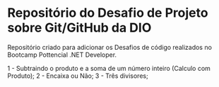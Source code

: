 # Repositório do Desafio de Projeto sobre Git/GitHub da DIO

Repositório criado para adicionar os Desafios de código realizados no Bootcamp Pottencial .NET Developer.

1 - Subtraindo o produto e a soma de um número inteiro (Calculo com Produto);
2 - Encaixa ou Não;
3 - Três divisores;